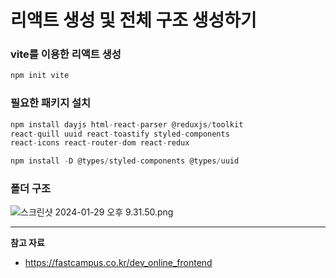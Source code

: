 # 리액트 생성 및 전체 구조 생성하기

### vite를 이용한 리액트 생성

```jsx
npm init vite
```

### 필요한 패키지 설치

```jsx
npm install dayjs html-react-parser @reduxjs/toolkit
react-quill uuid react-toastify styled-components
react-icons react-router-dom react-redux
```

```jsx
npm install -D @types/styled-components @types/uuid
```

### 폴더 구조

![스크린샷 2024-01-29 오후 9.31.50.png](https://github.com/Heo-y-y/development-blog/assets/112863029/b045fe4e-11bd-4ceb-bc69-163c57506fd1)

---

**참고 자료**

- <https://fastcampus.co.kr/dev_online_frontend>
